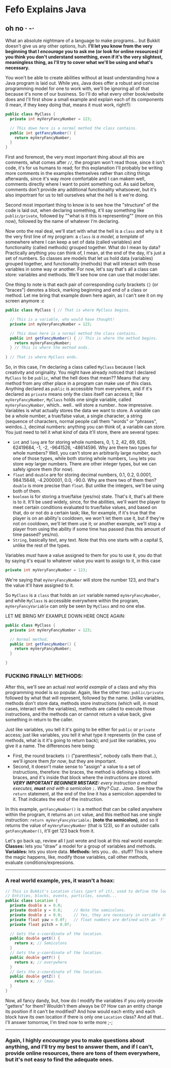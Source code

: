 # Fefo Explains Java
## oh no · -·
What an absolute nightmare of a language to make programs... but Bukkit doesn't give us any other options, huh.
**I'll let you know from the very beginning that I *encourage* you to ask me (or look for online resources) if you think you don't understand something, even if it's the very slightest, meaningless thing, as I'll try to cover what we'll be using and what's necessary.**

You won't be able to create abilities without at least understanding how a Java program is laid out.
While yes, Java does offer a robust and concise programming model for one to work with, we'll be ignoring all of that because it's none of our business.
So I'll do what every other book/website does and I'll first show a small example and explain each of its components (I mean, if they keey doing that, means it must work, right?):

```java
public class MyClass {
  private int myVeryFancyNumber = 123;

  // This down here is a normal method the class contains.
  public int getFancyNumber() {
    return myVeryFancyNumber;
  }
}
```
First and foremost, the very most important thing about all this are comments, what comes after `//`, the program won't read those, since it isn't code, it's for us humans to read; for this explanation I'll probably be writing more comments in the examples themselves rather than citing things afterwards, since it's way more comfortable and I can makem well, comments directly where I want to point something out.
As said before, comments don't provide any additional functionality whatsoever, but it's also importrant for us to tell ourselves what the hell is it we're doing.

Second most important thing to know is to see how the "structure" of the code is laid out, when declaring something, it'll say something like `public/private`, followed by ""what is it this is representing"" (more on this now), followed by the name of whatever I'm declaring.

Now onto the real deal, we'll start with what the hell is a `class` and why is it the very first line of my program: a `class` *is a model, a template* of somewhere where I can keep a set of data (called variables) and functionality (called methods) grouped together. What do I mean by data? Practically anything you can think of, I mean, at the end of the day, it's just a set of numbers. So classes are models that let us hold data (variables) grouped together, and functionality (methods) that will interact with those variables in some way or another. For now, let's say that's all a class can store: variables and methods.
We'll see how one can use that model later.

One thing to note is that each pair of corresponding curly brackets `{}` (or "braces") denotes a block, marking beginning and end of a class or method.
Let me bring that example down here again, as I can't see it on my screen anymore :c
```java
public class MyClass { // That is where MyClass begins.

  // This is a variable, who would have thought!
  private int myVeryFancyNumber = 123;

  // This down here is a normal method the class contains.
  public int getFancyNumber() { // This is where the method begins.
    return myVeryFancyNumber;
  } // This is where the method ends.
	
} // That is where MyClass ends.
```
So, in this case, I'm declaring a class called `MyClass` because I lack creativity and originality. You might have already noticed that I declared `MyClass` to be `public`, what the hell does that mean?? Means that any method from any other place in a program can make use of this class. Anything declared as `public` is accessible from everywhere, and if it's declared as `private` means only the class itself can access it;
like `myVeryFancyNumber`, `MyClass` holds one single variable, called `myVeryFancyNumber`, which.. well.. will store a number.. how impressive. Variables is what actually stores the data we want to store.
A variable can be a whole number, a true/false value, a single character, a string (sequence of characters, normal people call them "words" or "phrases", weirdos..), decimal numbers: anything you can think of, a variable can store. You just need to tell it what *kind* of data it'll store, there are several types:
* `int` and `long` are for storing whole numbers, 0, 1, 2, 42, 69, 626, 62419684, -1, -2, -9641526, -48614596. Why are there two types for whole numbers? Well, you can't store an arbitrarily large number, each one of those types, while both storing whole numbers, `long` lets you store *way* larger numbers. There are other integer types, but we can safely ignore them (for now).
* `float` and `double` are for storing decimal numbers, 0.1, 0.2, 0.0001, 984.15648, -4.2000001, 0.0, -90.0. Why are there two of them then? `double` is more precise than `float`. But unlike the integers, we'll be using both of them.
* `boolean` is for storing a true/false (yes/no) state. That's it, that's all there is to it. It'll be used widely, since, for the abilities, we'll want the player to meet certain conditions evaluated to true/false values, and based on that, do or not do a certain task; like, for example, if it's true that the player is on an ability's cooldown, we won't let them use it, but if they're not on cooldown, we'll let them use it; or another example, we'll stop a player from using the ability if some time has passed (has this amount of time passed? yes/no).
* `String`, basically text, any text. Note that this one starts with a capital S, unlike the rest of the types.

Variables *must* have a value assigned to them for you to use it, you do that by saying it's equal to whatever value you want to assign to it, in this case
```java
private int myVeryFancyNumber = 123;
```
We're saying that `myVeryFancyNumber` will store the number 123, and that's the value it'll have assigned to it.

So `MyClass` is a `class` that holds an `int` variable named `myVeryFancyNumber`, and while `MyClass` is accessible everywhere within the program, `myVeryFancyVariable` can only be seen by `MyClass` and no one else.

LET ME BRING MY EXAMPLE DOWN HERE ONCE AGAIN:
```java
public class MyClass {
  private int myVeryFancyNumber = 123;

  // Normal method.
  public int getFancyNumber() {
    return myVeryFancyNumber;
  }

}
```
### FUCKING FINALLY: METHODS:
After this, we'll see an actual *real world example* of a class and why this programming model is so popular.
Again, like the other two: `public/private` followed by what that will represent, followed by the name.
Unlike variables, methods don't store data, methods store instructions (which will, in most cases, interact with the variables), methods are called to execute those instructions, and the methods can or cannot return a value back, give something in return to the caller.

Just like variables, you tell it it's going to be either for `public` or `private` access; just like variables, you tell it what type it represents (in the case of methods, what is it it's going to return back); and just like variables, you give it a name.
The differences here being:
* First, the round brackets `()` ("parenthesis", nobody calls them that..), we'll ignore them *for now*, but they are important.
* Second, it doesn't make sense to "assign" a value to a set of instructions, therefore: the braces, the method is defining a block with braces, and it's inside that block where the instructions are stored. 
***VERY IMPORTANT BEGINNER MISTAKE:*** *every instruction a method executes, **must** end with a semicolon `;`. Why? Cuz.. Java..* See how the `return` statement, at the end of the line it has a semicolon appended to it. That indicates the end of the instruction.

In this example, `getFancyNumber()` is a method that can be called anywhere within the program, it returns an `int` value, and this method has one single instruction: `return myVeryFancyVariable;` **(note the semicolon)**, and so it returns the value of `myVeryFancyNumber` (that is 123), so if an outsider calls `getFancyNumber()`, it'll get 123 back from it.

Let's go back up, review all I just wrote and look at this real world example:
**Classes:** lets you "draw" a model for a group of variables and methods.
**Variables:** lets you store data.
**Methods:** lets you.. do.. stuff? This is where the magic happens, like, modify those variables, call other methods, evaluate conditions/expressions.
___
### A real world example, yes, it wasn't a hoax:
```java
// This is Bukkit's Location class (part of it), used to define the location of almost everything:
// Entities, blocks, events, particles, sounds...
public class Location {
  private double x = 0.0;
  private double y = 0.0;     // Note the semicolons.
  private double z = 0.0;     // Yes, they are necessary in variable declarations too.
  private float yaw = 0.0f;   // float numbers are defined with an 'f' at the end of it.
  private float pitch = 0.0f;

  // Gets the x-coordinate of the location.
  public double getX() {
    return x; // Semicolons
  }
  // Gets the y-coordinate of the location.
  public double getY() {
    return x; // everywhere
  }
  // Gets the z-coordinate of the location.
  public double getZ() {
    return x; // lmao.
  }
}
```
Now, all fancy dandy, but, how do I modify the variables if you only provide "getters" for them? Wouldn't them always be 0? How can an entity change its position if it can't be modified? And how would each entity and each block have its own location if there is only one `Location` class? And all that.. I'll answer tomorrow, I'm tired now to write more ;-;
___
### Again, I highly *encourage* you to make questions about anything, and I'll try my best to answer them, and if I can't, provide online resources, there are tons of them everywhere, but it's not easy to find the adequate ones.

